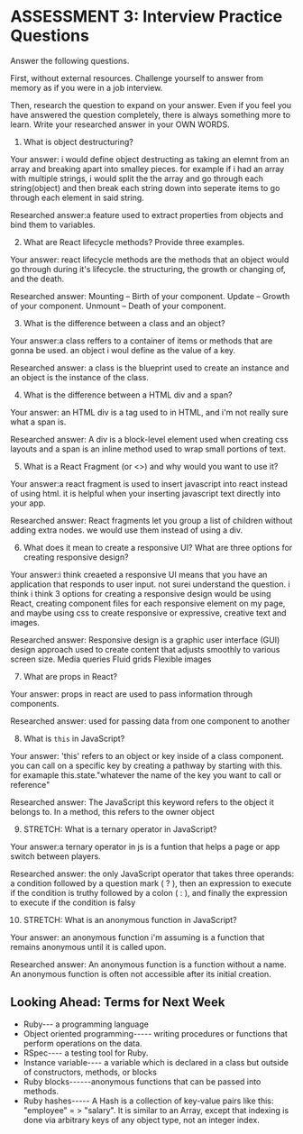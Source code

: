 # ASSESSMENT 3: Interview Practice Questions

Answer the following questions.

First, without external resources. Challenge yourself to answer from memory as if you were in a job interview.

Then, research the question to expand on your answer. Even if you feel you have answered the question completely, there is always something more to learn. Write your researched answer in your OWN WORDS.


1. What is object destructuring?

  Your answer: i would define object destructing as taking an elemnt from an array and breaking apart into smalley pieces. for example if i had an array with multiple strings, i would split the the array and go through each string(object) and then break each string down into seperate items to go through each element in said string.

  Researched answer:a feature used to extract properties from objects and bind them to variables.



2. What are React lifecycle methods? Provide three examples.

  Your answer: react lifecycle methods are the methods that an object would go through during it's lifecycle. the structuring, the growth or changing of, and the death.

  Researched answer: Mounting – Birth of your component.
Update – Growth of your component.
Unmount – Death of your component.



3. What is the difference between a class and an object?

  Your answer:a class reffers to a container of items or methods that are gonna be used. an object i woul define as the value of a key.

  Researched answer: a class is the blueprint used to create an instance and an object is the instance of the class.



4. What is the difference between a HTML div and a span?

  Your answer: an HTML div is a tag used to in HTML, and i'm not really sure what a span is.

  Researched answer:
A div is a block-level element used when creating css layouts and a span is an inline method used to wrap small portions of text.


5. What is a React Fragment (or <>) and why would you want to use it?

  Your answer:a react fragment is used to insert javascript into react instead of using html. it is helpful when your inserting javascript text directly into your app.

  Researched answer: React fragments let you group a list of children without adding extra nodes. we would use them instead of using a div.



6. What does it mean to create a responsive UI? What are three options for creating responsive design?

  Your answer:i think creaeted a responsive UI means that you have an application that responds to user input. not surei understand the question. i think i think 3 options for creating a responsive design would be using React, creating component files for each responsive element on my page, and maybe using css to create responsive or expressive, creative text and images.

  Researched answer: Responsive design is a graphic user interface (GUI) design approach used to create content that adjusts smoothly to various screen size. 
Media queries
Fluid grids
Flexible images



7. What are props in React?

  Your answer: props in react are used to pass information through components.

  Researched answer: used for passing data from one component to another



8. What is `this` in JavaScript?

  Your answer: 'this' refers to an object or key inside of a class component. you can call on a specific key by creating a pathway by starting with this. for examaple this.state."whatever the name of the key you want to call or reference"

  Researched answer: The JavaScript this keyword refers to the object it belongs to. In a method, this refers to the owner object



9. STRETCH: What is a ternary operator in JavaScript?

  Your answer:a ternary operator in js is a funtion that helps a page or app switch between players. 

  Researched answer: the only JavaScript operator that takes three operands: a condition followed by a question mark ( ? ), then an expression to execute if the condition is truthy followed by a colon ( : ), and finally the expression to execute if the condition is falsy



10. STRETCH: What is an anonymous function in JavaScript?

  Your answer: an anonymous function i'm assuming is a function that remains anonymous until it is called upon.

  Researched answer: An anonymous function is a function without a name. An anonymous function is often not accessible after its initial creation.



## Looking Ahead: Terms for Next Week
- Ruby--- a programming language
- Object oriented programming----- writing procedures or functions that perform operations on the data.
- RSpec---- a testing tool for Ruby.
- Instance variable---- a variable which is declared in a class but outside of constructors, methods, or blocks
- Ruby blocks------anonymous functions that can be passed into methods.
- Ruby hashes-----  A Hash is a collection of key-value pairs like this: "employee" = > "salary". It is similar to an Array, except that indexing is done via arbitrary keys of any object type, not an integer index.
